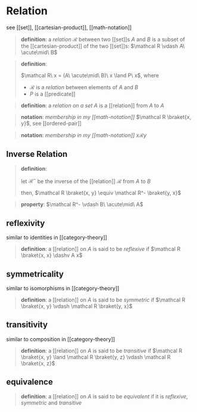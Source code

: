 # Relation

see [[set]], [[cartesian-product]], [[math-notation]]

> **definition**: a _relation_ $\mathcal R$ between two [[set]]s $A$ and $B$ is a subset of the [[cartesian-product]] of the two [[set]]s: $\mathcal R \vdash A\ \acute\mid\ B$

> **definition**:
>
> $\mathcal R\ x = (A\ \acute\mid\ B)\ x \land P\ x$, where
>
> - $\mathcal R$ is a _relation_ between elements of $A$ and $B$
> - $P$ is a [[predicate]]

> **definition**: a _relation on a set_ $A$ is a [[relation]] from $A$ to $A$

> **notation**: _membership in my [[math-notation]]_ $\mathcal R \braket{x, y}$, see [[ordered-pair]]

> **notation**: _membership in my [[math-notation]]_ $x \mathcal R y$

## Inverse Relation

> **definition**:
>
> let $\mathcal R^-$ be the inverse of the [[relation]] $\mathcal R$ from $A$ to $B$
>
> then, $\mathcal R \braket{x, y} \equiv \mathcal R^- \braket{y, x}$

> **property**: $\mathcal R^- \vdash B\ \acute\mid\ A$

## reflexivity

similar to identities in [[category-theory]]

> **definition**: a [[relation]] on $A$ is said to be _reflexive_ if $\mathcal R \braket{x, x} \dashv A x$

## symmetricality

similar to isomorphisms in [[category-theory]]

> **definition**: a [[relation]] on $A$ is said to be _symmetric_ if $\mathcal R \braket{x, y} \vdash \mathcal R \braket{y, x}$

## transitivity

similar to composition in [[category-theory]]

> **definition**: a [[relation]] on $A$ is said to be _transitive_ if $\mathcal R \braket{x, y} \land \mathcal R \braket{y, z} \vdash \mathcal R \braket{x, z}$

## equivalence

> **definition**: a [[relation]] on $A$ is said to be _equivalent_ if it is _reflexive_, _symmetric_ and _transitive_
